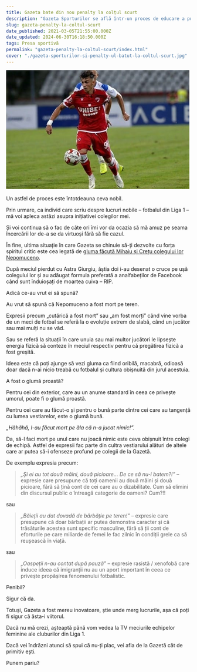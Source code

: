 ```yaml
---
title: Gazeta bate din nou penalty la colțul scurt
description: "Gazeta Sporturilor se află într-un proces de educare a publicului în legătură cu ce e bine și ce nu e bine să gândești, să spui și să faci."
slug: gazeta-penalty-la-coltul-scurt
date_published: 2021-03-05T21:55:00.000Z
date_updated: 2024-06-30T16:18:50.000Z
tags: Presa sportivă
permalink: "gazeta-penalty-la-coltul-scurt/index.html"
cover: "./gazeta-sporturilor-si-penalty-ul-batut-la-coltul-scurt.jpg"
---
```


![Mihaiu de la Dinamo, fotbalist care a glumit pe seama lui Nepomuceno](./gazeta-sporturilor-si-penalty-ul-batut-la-coltul-scurt.jpg)

Un astfel de proces este întotdeauna ceva nobil.

Prin urmare, ca individ care scriu despre lucruri nobile – fotbalul din Liga 1 – mă voi apleca astăzi asupra inițiativei colegilor mei.

Și voi continua să o fac de câte ori îmi vor da ocazia să mă amuz pe seama încercării lor de-a se da virtuoși fără să fie cazul.

În fine, ultima situație în care Gazeta se chinuie să-ți dezvolte cu forța spiritul critic este cea legată de [gluma făcută Mihaiu și Crețu colegului lor Nepomuceno](https://www.gsp.ro/fotbal/liga-1/mihaiu-si-cretu-reprimiti-dinamo-625241.html).

După meciul pierdut cu Astra Giurgiu, ăștia doi i-au desenat o cruce pe ușă colegului lor și au adăugat formula preferată a analfabeților de Facebook când sunt înduioșați de moartea cuiva – RIP.

Adică ce-au vrut ei să spună?

Au vrut să spună că Nepomuceno a fost mort pe teren.

Expresii precum „cutărică a fost mort” sau „am fost morți” când vine vorba de un meci de fotbal se referă la o evoluție extrem de slabă, când un jucător sau mai mulți nu se văd.

Sau se referă la situații în care unuia sau mai multor jucători le lipsește energia fizică să conteze în meciul respectiv pentru că pregătirea fizică a fost greșită.

Ideea este că poți ajunge să vezi gluma ca fiind oribilă, macabră, odioasă doar dacă n-ai nicio treabă cu fotbalul și cultura obișnuită din jurul acestuia.

A fost o glumă proastă?

Pentru cei din exterior, care au un anume standard în ceea ce privește umorul, poate fi o glumă proastă.

Pentru cei care au făcut-o și pentru o bună parte dintre cei care au tangență cu lumea vestiarelor, este o glumă bună.

*„Hăhăhă, l-au făcut mort pe ăla că n-a jucat nimic!”.*

Da, să-l faci mort pe unul care nu joacă nimic este ceva obișnuit între colegi de echipă. Astfel de expresii fac parte din cultra vestiarului alături de altele care ar putea să-i ofenseze profund pe colegii de la Gazetă.

De exemplu expresia precum:

> *„Și ei au tot două mâini, două picioare… De ce să nu-i batem?!”* – expresie care presupune că toți oamenii au două mâini și două picioare, fără să țină cont de cei care au o dizabilitate. Cum să elimini din discursul public o întreagă categorie de oameni? Cum?!!

sau

> *„Băieții au dat dovadă de bărbăție pe teren!”* – expresie care presupune că doar bărbații ar putea demonstra caracter și că trăsăturile acestea sunt specific masculine, fără să ții cont de eforturile pe care miliarde de femei le fac zilnic în condiții grele ca să reușească în viață.

sau

> *„Oaspeții n-au contat după pauză”* – expresie rasistă / xenofobă care induce ideea că imigranții nu au un aport important în ceea ce privește propășirea fenomenului fotbalistic.

Penibil?

Sigur că da.

Totuși, Gazeta a fost mereu inovatoare, știe unde merg lucrurile, așa că poți fi sigur că ăsta-i viitorul.

Dacă nu mă crezi, așteaptă până vom vedea la TV meciurile echipelor feminine ale cluburilor din Liga 1.

Dacă vei îndrăzni atunci să spui că nu-ți plac, vei afla de la Gazetă cât de primitiv ești.

Punem pariu?
